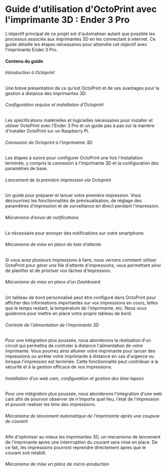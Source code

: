 # Guide d'utilisation d'OctoPrint avec l'imprimante 3D : Ender 3 Pro

L'objectif principal de ce projet est d'automatiser autant que possible les processus associés aux imprimantes 3D en les connectant à internet. Ce guide détaille les étapes nécessaires pour atteindre cet objectif avec l'imprimante Ender 3 Pro.

#### Contenu du guide

###### Introduction à Octoprint
Une brève présentation de ce qu'est OctoPrint et de ses avantages pour la gestion à distance des imprimantes 3D.

###### Configuration requise et installation d'Octoprint
Les spécifications matérielles et logicielles nécessaires pour installer et utiliser OctoPrint avec l'Ender 3 Pro et un guide pas à pas sur la manière d'installer OctoPrint sur un Raspberry Pi.

###### Connexion de Octoprint a l’imprimante 3D
 Les étapes à suivre pour configurer OctoPrint une fois l'installation terminée, y compris la connexion à l'imprimante 3D et la configuration des paramètres de base.

###### Lancement de la première impression via Octoprint
Un guide pour préparer et lancer votre première impression. Vous découvrirez les fonctionnalités de prévisualisation, de réglage des paramètres d'impression et de surveillance en direct pendant l'impression.

###### Mécanisme d’envoi de notifications
Le nécessaire pour envoyer des notifications sur votre smartphone.

###### Mécanisme de mise en place de liste d’attente
Si vous avez plusieurs impressions à faire, nous verrons comment utiliser OctoPrint pour gérer une file d'attente d'impressions, vous permettant ainsi de planifier et de prioriser vos tâches d'impression.

###### Mécanisme de mise en place d’un Dashboard
Un tableau de bord personnalisé peut être configuré dans OctoPrint pour afficher des informations importantes sur vos impressions en cours, telles que le temps restant, la température de l'imprimante, etc. Nous vous guiderons pour mettre en place votre propre tableau de bord.

###### Controle de l'alimentation de l'imprimante 3D
Pour une intégration plus poussée, nous aborderons la réalisation d'un circuit qui permettra de controler à distance l'alimentation de votre imprimante. Vous pourrez ainsi allumer votre imprimante pour lancer des impressions ou arrêter votre imprimante à distance en cas d'urgence ou lorsque l'impression est terminée. Cette fonctionnalité peut contribuer à la sécurité et à la gestion efficace de vos impressions.

###### Installation d’un web cam, configuration et gestion des time lapses
Pour une intégration plus poussée, nous aborderons l'integration d'une web cam afin de pourvoir observer de n'importe quel lieu, l'etat de l'impression et pouvoir realiser les time des impressions.

###### Mécanisme de lancement automatique de l’imprimante après une coupure de courant
Afin d'optimiser au mieux les imprimantes 3D, un mecanisme de lancement de l'imprimante apres une interrruption du courant sera mise en place. De ce fait, les impressions pourront reprendre directement apres que le courant soit retablit.

###### Mécanisme de mise en place de micro-production


